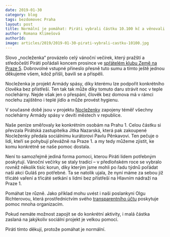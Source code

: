 ```yaml
---
date: 2019-01-30
category: blog
tags: bezdomovec Praha
layout: post
title: Normální je pomáhat: Piráti vybrali částku 10.100 kč a věnovali ji lidem bez přístřeší
author: Romana Klimešová
authorId: 
image: articles/2019/2019-01-30-pirati-vybrali-castku-10100.jpg
---
```


Slovo „nocleženka“ provázelo celý vánoční večírek, který pražští a středočeští Piráti pořádali koncem prosince ve [spřátelém klubu Země na Praze 5](http://prostorzeme.cz/). Dobrovolné vstupné přineslo přesně tuto sumu a tímto ještě jednou děkujeme všem, kdož přišli, bavili se a přispěli.
 
Nocleženka je projekt Armády spásy, díky kterému lze podpořit konkrétního člověka bez přístřeší. Ten tak tak může díky tomuto daru strávit noc v teple noclehárny. Nejde však jen o přespání, člověk bez domova má v rámci noclehu zajištěno i teplé jídlo a může provést hygienu.

V současné době jsou v projektu [Nocleženky](https://www.noclezenka.cz/oprojektu/) zapojeny téměř všechny noclehárny Armády spásy v devíti městech v republice.

Naše peníze směřovaly ke konkrétním osobám na Prahu 1. Celou částku si převzala Pirátská zastupitelka Jitka Nazarská, která pak zakoupené Nocleženky předala sociálnímu kurátorovi Pavlu Pěnkavovi. Ten pečuje o lidi, kteří se pohybují převážně na Praze 1. a my tedy můžeme zjistit, ke komu konkrétně se naše pomoc dostala.

Není to samozřejmě jediná forma pomoci, kterou Piráti lidem potřebným poskytují. Vánoční večírky se staly tradicí – v předloňském roce se vybralo rovněž několik tisíc korun, díky kterým jsme mohli po řadu týdnů pořádat naši akci Guláš pro potřebné. Ta se natolik ujala, že nyní máme za sebou již třicáté vaření a třicáté setkání s lidmi bez přístřeší na Hlavním nádraží na Praze 1.

Pomáhat lze různě. Jako příklad mohu uvést i naši poslankyni Olgu Richterovou, která prostřednictvím svého [transparentního účtu](https://ib.fio.cz/ib/transparent?a=2401394396) poskytuje pomoc mnoha organizacím.

Pokud nemáte možnost zapojit se do konkrétní aktivity, i malá částka zaslaná na jakýkoliv sociální projekt je velkou pomocí.

Piráti tímto děkují, protože pomáhat je normální.